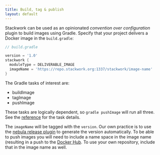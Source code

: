 ```yaml
---
title: Build, tag & publish
layout: default
---
```

Stackwork can be used as an opinionated *convention over configuration* plugin to build images using Gradle.
Specify that your project delivers a Docker image in the `build.gradle`:

~~~ groovy
// build.gradle

version = '1.0'
stackwork {
  moduleType = DELIVERABLE_IMAGE
  imageName = 'https://repo.stackwork.org:1337/stackwork/image-name'
}
~~~

The Gradle tasks of interest are:

- buildImage
- tagImage
- pushImage

These tasks are logically dependent, so `gradle pushImage` will run all three. See the [reference](/reference/tasks/) for the task details.

The `imageName` will be tagged with the `version`. Our own practice is to use the 
[nebula release plugin](https://github.com/nebula-plugins/nebula-release-plugin) to generate the version automatically.
To be able to push images you will need to include a name space in the image name (resulting in a push to the
[Docker Hub](https://hub.docker.com/). To use your own repository, include that in the image name as well.
